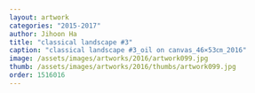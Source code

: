 ```yaml
---
layout: artwork
categories: "2015-2017"
author: Jihoon Ha
title: "classical landscape #3"
caption: "classical landscape #3_oil on canvas_46×53㎝_2016"
image: /assets/images/artworks/2016/artwork099.jpg
thumb: /assets/images/artworks/2016/thumbs/artwork099.jpg
order: 1516016
---
```

